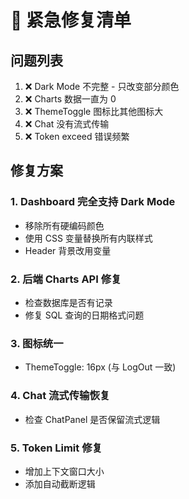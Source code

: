 # 🚨 紧急修复清单

## 问题列表
1. ❌ Dark Mode 不完整 - 只改变部分颜色
2. ❌ Charts 数据一直为 0
3. ❌ ThemeToggle 图标比其他图标大
4. ❌ Chat 没有流式传输
5. ❌ Token exceed 错误频繁

## 修复方案

### 1. Dashboard 完全支持 Dark Mode
- 移除所有硬编码颜色
- 使用 CSS 变量替换所有内联样式
- Header 背景改用变量

### 2. 后端 Charts API 修复
- 检查数据库是否有记录
- 修复 SQL 查询的日期格式问题

### 3. 图标统一
- ThemeToggle: 16px (与 LogOut 一致)

### 4. Chat 流式传输恢复
- 检查 ChatPanel 是否保留流式逻辑

### 5. Token Limit 修复
- 增加上下文窗口大小
- 添加自动截断逻辑

